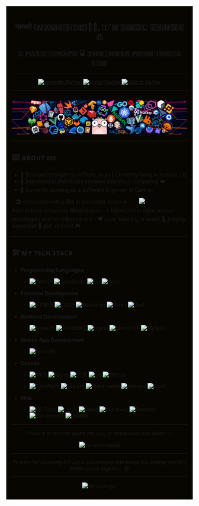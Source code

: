 <!-- https://github.com/ikatyang/emoji-cheat-sheet/blob/master/README.md#science -->
<!-- https://shields.io/ -->
<!-- https://simpleicons.org/ -->
<!-- https://github.com/piyushsuthar/github-readme-quotes -->

<div style="padding:15px; background-color: #070600">

<div id="header">
    <h2 align="center">नमस्ते (​🇳​​🇦​​🇲​​🇦​​🇸​​🇹​​🇪​)🙏🏻, ​🇮​'🇲​ ​🇦​​🇲​​🇴​​🇱​ ​🇸​​🇦​​🇳​​🇬​​🇦​​🇷​ </h2>
    <h3 align="center">🇦​ ​🇵​​🇦​​🇸​​🇸​​🇮​​🇴​​🇳​​🇦​​🇹​​🇪​ 💻 ​🇪​​🇳​​🇬​​🇮​​🇳​​🇪​​🇪​​🇷​ ​🇫​​🇷​​🇴​​🇲​ ​🇮​​🇳​​🇩​​🇮​​🇦​ (🇮🇳)</h3>
</div>

---

<div id="badges" align="center" style="margin-top:15px;">
  <a href="https://www.linkedin.com/in/amol-sangar">
    <img src="https://img.shields.io/badge/LinkedIn-blue?style=for-the-badge&logo=linkedin&logoColor=white" alt="LinkedIn Badge"/>
  </a>
  <a href="your-youtube-URL">
    <img src="https://img.shields.io/badge/Gmail-red?style=for-the-badge&logo=gmail&logoColor=white" alt="Gmail Badge"/>
  </a>
  <a href="https://github.com/amolsangar">
    <img src="https://img.shields.io/badge/GitHub-black?style=for-the-badge&logo=github&logoColor=white" alt="Github Badge"/>
  </a>
</div>

---

<img src="assets/header_1.png" style="margin-top:10px;"/>

---

## ⌨️ **ᴀʙᴏᴜᴛ ᴍᴇ**

- 🌆 Born and brought up in Pune, India | Currently living in Indiana, US
- 🧐 Interested in distributed systems and cloud computing ☁️
- 💼 Currently working as a Software Engineer at Gartner
<img align="right" src="https://media.giphy.com/media/M9gbBd9nbDrOTu1Mqx/giphy.gif" width="130"/>
- 🏛️ Graduated with a MS in Computer Science from Indiana University Bloomington 
- ⚡ Interested in open source techologies and contributing to it
- ❤️ Love listening to music 🎵, playing basketball 🏀 and valorant 🎮

---

## 🛠️ **ᴍʏ ᴛᴇᴄʜ ꜱᴛᴀᴄᴋ**


<div id="badges" style="margin-bottom:15px; margin-top:15px;">

  - **Programming Languages**

    - ![Python](https://img.shields.io/badge/-Python-3776AB?style=flat-square&logo=python&logoColor=FFD43B)
    ![JavaScript](https://img.shields.io/badge/-JavaScript-F7DF1C?style=flat-square&logo=javascript&logoColor=000000&labelColor=F7DF1C&color=FFCE5A)
    ![Go](https://img.shields.io/badge/-Go-00ADD8?style=flat-square&logo=go&logoColor=white)
    ![Java](https://img.shields.io/badge/-Java-1A2421?style=flat-square&logo=CoffeeScript)

</div>


<div id="badges" style="margin-bottom:15px;">

  - **Frontend Development**

    - ![HTML5](https://img.shields.io/badge/-HTML5-E44D27?style=flat-square&logo=html5&logoColor=ffffff)
    ![CSS3](https://img.shields.io/badge/-CSS3-1572B6?style=flat-square&logo=css3)
    ![Bootstrap](https://img.shields.io/badge/-Bootstrap-563d7c?style=flat-square&logo=Bootstrap&logoColor=ffffff)
    ![React](https://img.shields.io/badge/-React-1A2421?style=flat-square&logo=react)
    ![Jest](https://img.shields.io/badge/Jest-1A2421?logo=jest&logoColor=C21325)

</div>


<div id="badges" style="margin-bottom:15px;">

  - **Backend Development**

    - ![NodeJS](https://img.shields.io/badge/-NodeJS-1A2421?style=flat-square&logo=node.js)
    ![RabbitMQ](https://img.shields.io/badge/-RabbitMQ-1C3A42?style=flat-square&logo=rabbitmq&color=white)
    ![Nginx](https://img.shields.io/badge/-Nginx-009639?style=flat-square&logo=nginx)
    ![MongoDB](https://img.shields.io/badge/-MongoDB-47A248?style=flat-square&logo=mongodb&logoColor=white)
    ![MySQL](https://img.shields.io/badge/-MySQL-1A2421?style=flat-square&logo=mysql)

</div>
  

<div id="badges" style="margin-bottom:15px;">

  - **Mobile App Development**

    - ![Android](https://img.shields.io/badge/-Android-1A2421?style=flat-square&logo=android)

</div>


<!-- - AI/ML -->

  
<div id="badges" style="margin-bottom:15px;">

  - **Devops**

    - ![AWS](https://img.shields.io/badge/-AWS-FF9900?style=flat-square&logo=amazonaws&logoColor=white)
    ![Azure](https://img.shields.io/badge/-Azure-0078D4?style=flat-square&logo=microsoftazure&logoColor=white)
    ![GCP](https://img.shields.io/badge/-GCP-4285F4?style=flat-square&logo=googlecloud&logoColor=white)
    ![Git](https://img.shields.io/badge/-Git-F05032?style=flat-square&logo=git&logoColor=ffffff)
    ![GitHub](https://img.shields.io/badge/-Github-1A2421?style=flat-square&logo=github)

    - ![Terraform](https://img.shields.io/badge/-Terraform-7B42BC?style=flat-square&logo=terraform&logoColor=white)
    ![Docker](https://img.shields.io/badge/-Docker-2496ED?style=flat-square&logo=docker&logoColor=white)
    ![Kubernetes](https://img.shields.io/badge/-Kubernetes-326CE5?style=flat-square&logo=kubernetes&logoColor=white)
    ![Jenkins](https://img.shields.io/badge/-Jenkins-D24939?style=flat-square&logo=jenkins&logoColor=black)
    ![Bash](https://img.shields.io/badge/-bash-1A2421?style=flat-square&logo=gnubash&logoColor=#4EAA25)

</div>


<div id="badges" style="margin-bottom:15px;">
  
  - **Misc**

    - ![VS Code](https://img.shields.io/badge/-VSCode-007ACC?style=flat-square&logo=visual-studio-code)
    ![Linux](https://img.shields.io/badge/-Linux-FCC624?style=flat-square&logo=linux&logoColor=black)
    ![Macs](https://img.shields.io/badge/-Mac-1A2421?style=flat-square&logo=apple)
    ![Windows](https://img.shields.io/badge/-Windows-0078D4?style=flat-square&logo=windows)
    ![Postman](https://img.shields.io/badge/-Postman-FF6C37?style=flat-square&logo=postman&logoColor=black)
    ![pre-commit](https://img.shields.io/badge/-precommit-FAB040?style=flat-square&logo=precommit&logoColor=black)
    ![JMeter](https://img.shields.io/badge/-JMeter-D22128?style=flat-square&logo=apachejmeter&logoColor=white)

  </div>

---

<p align="center">
  <i>Here is a random quote for you, to make your day better</i> :)
<p align="center">

<p align="center" style="margin-top:15px;"><img src="https://quotes-github-readme.vercel.app/api?type=horizontal&theme=dracula" alt="random-quote" /></p>

---

<p align="center">
  <i>Thanks for stopping by! Let's collaborate and make the coding world a better place together.</i>  😄
<p align="center">

---

<p align="center" style="margin-top:15px;"> <img src="https://komarev.com/ghpvc/?username=amolsangar&label=Profile%20views&color=0e75b6&style=flat-square" alt="amolsangar" /> </p>

</div>

<!-- <hr style="align-items: stretch;  margin: 1em 0;  height: 0.02em;   line-height: 1em;   color: white;   background: black; background: linear-gradient(to right, white, black); " /> -->

<!-- [<img src="https://img.shields.io/badge/LinkedIn-282C34?logo=linkedin&logoColor=0077B5" alt="LinkedIn logo" title="LinkedIn" height="25" />](https://www.linkedin.com/in/valentinbriand42) -->

<!-- <p align="center">
  <a href="https://github.com/amolsangar"><img alt="GitHub" title="GitHub" height="48" width="48" src="assets/github.svg"></a>
  <a href="https://www.linkedin.com/in/amol-sangar"><img alt="LinkedIn" title="LinkedIn" height="48" width="48" src="assets/linkedin.svg"></a>
  <a href="https://github.com/amolsangar"><img alt="GitHub" title="GitHub" height="48" width="48" src="assets/github.svg"></a>
</p> -->

<!-- Github Stats -->

<!-- <p align="left"> <a href="https://github.com/ryo-ma/github-profile-trophy"><img src="https://github-profile-trophy.vercel.app/?username=amolsangar" alt="amolsangar" /></a> </p> -->

<!-- <p><img align="left" src="https://github-readme-stats.vercel.app/api/top-langs?username=amolsangar&show_icons=true&theme=vision-friendly-dark&locale=en&layout=compact" alt="amolsangar" /></p> -->

<!-- <p>&nbsp;<img align="center" src="https://github-readme-stats.vercel.app/api?username=amolsangar&show_icons=true&theme=vision-friendly-dark&locale=en" alt="amolsangar" /></p> -->

<!-- <p><img align="center" src="https://github-readme-streak-stats.herokuapp.com/?user=amolsangar&theme=dark" alt="amolsangar" /></p> -->